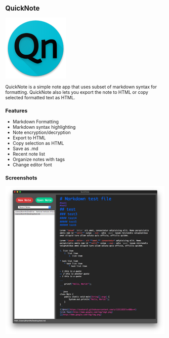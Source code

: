 ## QuickNote

![QuickNote](icons/QuickNote_icon.png)

QuickNote is a simple note app that uses subset of markdown syntax for
formatting. QuickNote also lets you export the note to HTML or copy selected
formatted text as HTML. 

### Features
- Markdown Formatting
- Markdown syntax highlighting
- Note encryption/decryption
- Export to HTML
- Copy selection as HTML
- Save as .md
- Recent note list
- Organize notes with tags
- Change editor font

### Screenshots

![](screenshots/main.png)

